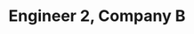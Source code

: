 ---
title: Engineer 2, Company B
duration: 2020 - 2022
excerpt: Lorem ipsum dolor sit amet, consectetur adipiscing elit. Nullam ac sapien vel sem tristique consequat ac eu magna. Nulla condimentum erat quis enim tempor consequat.
order: 3
---
